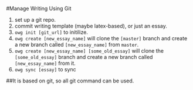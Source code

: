 #Manage Writing Using Git

1. set up a git repo.
2. commit writing template (maybe latex-based), or just an essay.
3. `owg init [git_url]` to initilize.
4. `owg create [new_essay_name]` will clone the `[master]` branch and create a new branch called `[new_essay_name]` from `master`.
5. `owg create [new_essay_name] [some_old_essay]` will clone the `[some_old_essay]` branch and create a new branch called `[new_essay_name]` from it.
6. `owg sync [essay]` to sync

##It is based on git, so all git command can be used.
